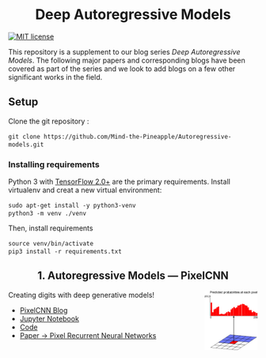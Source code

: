 <h1 align="center"> Deep Autoregressive Models </h1>



[![MIT license](http://img.shields.io/badge/license-MIT-brightgreen.svg)](https://github.com/Warvito/vq-vae/blob/master/LICENSE)

This repository is a supplement to our blog series *Deep Autoregressive Models*. The following major papers and corresponding blogs have been covered as part of the series and we look to add blogs on a few other significant works in the field.

## Setup
Clone the git repository :


    git clone https://github.com/Mind-the-Pineapple/Autoregressive-models.git


### Installing requirements
Python 3 with [TensorFlow 2.0+](https://www.tensorflow.org/) are the primary requirements.
Install virtualenv and creat a new virtual environment:

    sudo apt-get install -y python3-venv
    python3 -m venv ./venv

Then, install requirements

    source venv/bin/activate
    pip3 install -r requirements.txt

<h2 align="center"> 1. Autoregressive Models — PixelCNN </h2>
<img align="right" height="120x" src="https://raw.githubusercontent.com/Mind-the-Pineapple/Autoregressive-models/master/1%20-%20Autoregressive%20Models%20-%20PixelCNN/figures/Figure6.png">

Creating digits with deep generative models!
- [PixelCNN Blog]()
- [Jupyter Notebook]()
- [Code](%20-%20Autoregressive%20Models%20-%20PixelCNN/pixelCNN.py)
- [Paper -> Pixel Recurrent Neural Networks](https://arxiv.org/abs/1601.06759)
